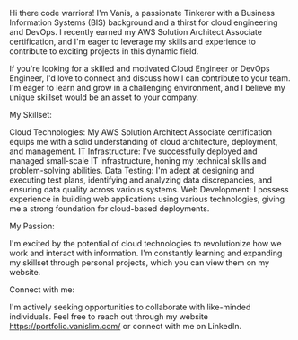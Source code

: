 Hi there code warriors! I'm Vanis, a passionate Tinkerer with a Business Information Systems (BIS) background and a thirst for cloud engineering and DevOps. I recently earned my AWS Solution Architect Associate certification, and I'm eager to leverage my skills and experience to contribute to exciting projects in this dynamic field.

If you're looking for a skilled and motivated Cloud Engineer or DevOps Engineer, I'd love to connect and discuss how I can contribute to your team. I'm eager to learn and grow in a challenging environment, and I believe my unique skillset would be an asset to your company.

My Skillset:

Cloud Technologies: My AWS Solution Architect Associate certification equips me with a solid understanding of cloud architecture, deployment, and management.
IT Infrastructure: I've successfully deployed and managed small-scale IT infrastructure, honing my technical skills and problem-solving abilities.
Data Testing: I'm adept at designing and executing test plans, identifying and analyzing data discrepancies, and ensuring data quality across various systems.
Web Development: I possess experience in building web applications using various technologies, giving me a strong foundation for cloud-based deployments.

My Passion:

I'm excited by the potential of cloud technologies to revolutionize how we work and interact with information. I'm constantly learning and expanding my skillset through personal projects, which you can view them on my website.

Connect with me:

I'm actively seeking opportunities to collaborate with like-minded individuals. Feel free to reach out through my website https://portfolio.vanislim.com/ or connect with me on LinkedIn.

